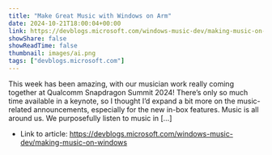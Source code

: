 ```yaml
---
title: "Make Great Music with Windows on Arm"
date: 2024-10-21T18:00:04+00:00
link: https://devblogs.microsoft.com/windows-music-dev/making-music-on-windows
showShare: false
showReadTime: false
thumbnail: images/ai.png
tags: ["devblogs.microsoft.com"]
---
```

This week has been amazing, with our musician work really coming together at Qualcomm Snapdragon Summit 2024! There’s only so much time available in a keynote, so I thought I’d expand a bit more on the music-related announcements, especially for the new in-box features. Music is all around us. We purposefully listen to music in […]

- Link to article: https://devblogs.microsoft.com/windows-music-dev/making-music-on-windows